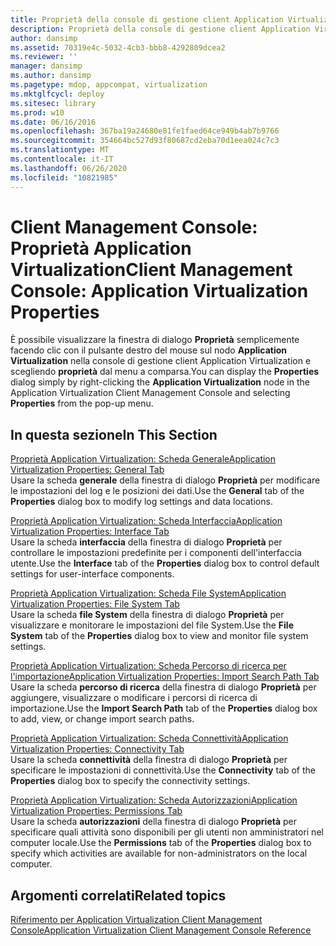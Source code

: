 ```yaml
---
title: Proprietà della console di gestione client Application Virtualization
description: Proprietà della console di gestione client Application Virtualization
author: dansimp
ms.assetid: 70319e4c-5032-4cb3-bbb8-4292809dcea2
ms.reviewer: ''
manager: dansimp
ms.author: dansimp
ms.pagetype: mdop, appcompat, virtualization
ms.mktglfcycl: deploy
ms.sitesec: library
ms.prod: w10
ms.date: 06/16/2016
ms.openlocfilehash: 367ba19a24680e81fe1faed64ce949b4ab7b9766
ms.sourcegitcommit: 354664bc527d93f80687cd2eba70d1eea024c7c3
ms.translationtype: MT
ms.contentlocale: it-IT
ms.lasthandoff: 06/26/2020
ms.locfileid: "10821985"
---
```

# <span data-ttu-id="479c5-103">Client Management Console: Proprietà Application Virtualization</span><span class="sxs-lookup"><span data-stu-id="479c5-103">Client Management Console: Application Virtualization Properties</span></span>


<span data-ttu-id="479c5-104">È possibile visualizzare la finestra di dialogo **Proprietà** semplicemente facendo clic con il pulsante destro del mouse sul nodo **Application Virtualization** nella console di gestione client Application Virtualization e scegliendo **proprietà** dal menu a comparsa.</span><span class="sxs-lookup"><span data-stu-id="479c5-104">You can display the **Properties** dialog simply by right-clicking the **Application Virtualization** node in the Application Virtualization Client Management Console and selecting **Properties** from the pop-up menu.</span></span>

## <span data-ttu-id="479c5-105">In questa sezione</span><span class="sxs-lookup"><span data-stu-id="479c5-105">In This Section</span></span>


<a href="" id="application-virtualization-properties--general-tab"></a>[<span data-ttu-id="479c5-106">Proprietà Application Virtualization: Scheda Generale</span><span class="sxs-lookup"><span data-stu-id="479c5-106">Application Virtualization Properties: General Tab</span></span>](application-virtualization-properties-general-tab.md)  
<span data-ttu-id="479c5-107">Usare la scheda **generale** della finestra di dialogo **Proprietà** per modificare le impostazioni del log e le posizioni dei dati.</span><span class="sxs-lookup"><span data-stu-id="479c5-107">Use the **General** tab of the **Properties** dialog box to modify log settings and data locations.</span></span>

<a href="" id="application-virtualization-properties--interface-tab"></a>[<span data-ttu-id="479c5-108">Proprietà Application Virtualization: Scheda Interfaccia</span><span class="sxs-lookup"><span data-stu-id="479c5-108">Application Virtualization Properties: Interface Tab</span></span>](application-virtualization-properties-interface-tab.md)  
<span data-ttu-id="479c5-109">Usare la scheda **interfaccia** della finestra di dialogo **Proprietà** per controllare le impostazioni predefinite per i componenti dell'interfaccia utente.</span><span class="sxs-lookup"><span data-stu-id="479c5-109">Use the **Interface** tab of the **Properties** dialog box to control default settings for user-interface components.</span></span>

<a href="" id="application-virtualization-properties--file-system-tab"></a>[<span data-ttu-id="479c5-110">Proprietà Application Virtualization: Scheda File System</span><span class="sxs-lookup"><span data-stu-id="479c5-110">Application Virtualization Properties: File System Tab</span></span>](application-virtualization-properties-file-system-tab.md)  
<span data-ttu-id="479c5-111">Usare la scheda **file System** della finestra di dialogo **Proprietà** per visualizzare e monitorare le impostazioni del file System.</span><span class="sxs-lookup"><span data-stu-id="479c5-111">Use the **File System** tab of the **Properties** dialog box to view and monitor file system settings.</span></span>

<a href="" id="application-virtualization-properties--import-search-path-tab"></a>[<span data-ttu-id="479c5-112">Proprietà Application Virtualization: Scheda Percorso di ricerca per l'importazione</span><span class="sxs-lookup"><span data-stu-id="479c5-112">Application Virtualization Properties: Import Search Path Tab</span></span>](application-virtualization-properties-import-search-path-tab.md)  
<span data-ttu-id="479c5-113">Usare la scheda **percorso di ricerca** della finestra di dialogo **Proprietà** per aggiungere, visualizzare o modificare i percorsi di ricerca di importazione.</span><span class="sxs-lookup"><span data-stu-id="479c5-113">Use the **Import Search Path** tab of the **Properties** dialog box to add, view, or change import search paths.</span></span>

<a href="" id="application-virtualization-properties--connectivity-tab"></a>[<span data-ttu-id="479c5-114">Proprietà Application Virtualization: Scheda Connettività</span><span class="sxs-lookup"><span data-stu-id="479c5-114">Application Virtualization Properties: Connectivity Tab</span></span>](application-virtualization-properties-connectivity-tab.md)  
<span data-ttu-id="479c5-115">Usare la scheda **connettività** della finestra di dialogo **Proprietà** per specificare le impostazioni di connettività.</span><span class="sxs-lookup"><span data-stu-id="479c5-115">Use the **Connectivity** tab of the **Properties** dialog box to specify the connectivity settings.</span></span>

<a href="" id="application-virtualization-properties--permissions-tab"></a>[<span data-ttu-id="479c5-116">Proprietà Application Virtualization: Scheda Autorizzazioni</span><span class="sxs-lookup"><span data-stu-id="479c5-116">Application Virtualization Properties: Permissions Tab</span></span>](application-virtualization-properties-permissions-tab.md)  
<span data-ttu-id="479c5-117">Usare la scheda **autorizzazioni** della finestra di dialogo **Proprietà** per specificare quali attività sono disponibili per gli utenti non amministratori nel computer locale.</span><span class="sxs-lookup"><span data-stu-id="479c5-117">Use the **Permissions** tab of the **Properties** dialog box to specify which activities are available for non-administrators on the local computer.</span></span>

## <span data-ttu-id="479c5-118">Argomenti correlati</span><span class="sxs-lookup"><span data-stu-id="479c5-118">Related topics</span></span>


[<span data-ttu-id="479c5-119">Riferimento per Application Virtualization Client Management Console</span><span class="sxs-lookup"><span data-stu-id="479c5-119">Application Virtualization Client Management Console Reference</span></span>](application-virtualization-client-management-console-reference.md)

 

 





